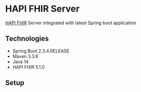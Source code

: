 # HAPI FHIR Server
 [HAPI FHIR](https://hapifhir.io/hapi-fhir/docs/) Server integrated with latest Spring boot application

## Technologies

- Spring Boot 2.3.4.RELEASE
- Maven 3.3.6
- Java 14
- HAPI FHIR 5.1.0

## Setup

 